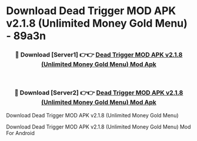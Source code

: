 # Download Dead Trigger MOD APK v2.1.8 (Unlimited Money Gold Menu) - 89a3n


<div align="center">
<h3>🔴 Download [Server1] 👉👉 <a href="https://apk-comot.site?title=Dead_Trigger_MOD_APK_v2.1.8_(Unlimited_Money_Gold_Menu)">Dead Trigger MOD APK v2.1.8 (Unlimited Money Gold Menu) Mod Apk</a></h3><br>
<h3>🔴 Download [Server2] 👉👉 <a href="https://apk-comot.site?title=Dead_Trigger_MOD_APK_v2.1.8_(Unlimited_Money_Gold_Menu)">Dead Trigger MOD APK v2.1.8 (Unlimited Money Gold Menu) Mod Apk</a></h3>
</div>



Download Dead Trigger MOD APK v2.1.8 (Unlimited Money Gold Menu) 

Download Dead Trigger MOD APK v2.1.8 (Unlimited Money Gold Menu) Mod For Android